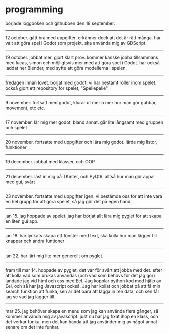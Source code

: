 # programming

började loggboken och githubben den 18 september.

---

12 october. gått bra med uppgifter, erkänner dock att det är rätt många. har valt att göra spel i Godot som projekt. ska använda mig av GDScript.

---

19 october. jobbat mer, gjort klart prov. kommer kanske jobba tillsammans med lucas, simon och möjligtsvis mer med att göra spel i Godot. har också laddat ner Blender, med syfte att göra modellerna i spelen.

---

fredagen innan lovet. börjat med godot, vi har bestämt roller inom spelet. också gjort ett repository för spelet, "Speliepelie"

---

9 november. fortsatt med godot, klurar ut mer o mer hur man gör gubbar, movement, etc etc.

---

17 november. lär mig mer godot, bland annat. går lite långsamt med gruppen och spelet

---

20 november. fortsatte med uppgifter och lära mig godot. lärde mig listor, funktioner

---

19 december. jobbat med klasser, och OOP

---

21 december. läst in mig på TKinter, och PyQt6. alltså hur man gör appar med gui, svårt

---

23 november. fortsatte med uppgifter igen. vi bestämde oss för att inte vara en hel grupp för att göra spelet, så jag gör det på egen hand.

---

jan 15. jag hoppade av spelet. jag har börjat allt lära mig pyglet för att skapa en liten gui app.

---

jan 18. har lyckats skapa ett fönster med text, ska kolla hur man lägger till knappar och andra funtioner

---

jan 22. har lärt mig lite mer generellt om pyglet.

---

fram till mar 14. hoppade av pyglet, det var för svårt att jobba med det. efter att kolla vad som brukas användas (och vad som behövs för det jag gör) landade jag vid html och css med Eel. Jag kopplar python kod med hjälp av Eel, och så har jag Javascript också. Jag har kollat och jobbat på att få min search funktion att funka, sen är det bara att lägga in ren data, och sen får jag se vad jag lägger till.

---

mar 25. jag behöver skapa en menu som jag kan använda flera gånger, så kommer använda mig av javascript. just nu har jag fixat ihop en klass, och det verkar funka, men det kan hända att jag använder mig av något annat senare om det inte funkar.
